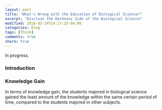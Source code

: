 ```yaml
---
layout: post
title: "What's Wrong with the Education of Biological Science?"
excerpt: "Disclose the Darkness Side of the Biological Science"
modified: 2018-03-24T14:17:25-04:00
categories: blog
tags: [Think]
comments: true
share: true
---
```


In progress.

### Introduction



### Knowledge Gain

In terms of knowledge gain, the students majored in biological science gained the least amount of the knowledge within the same certain period of time, compared to the students majored in other subjects.